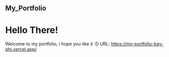 ## My_Portfolio

# Hello There!

Welcome to my portfolio, i hope you like it :D
URL: https://my-portfolio-bay-phi.vercel.app/
